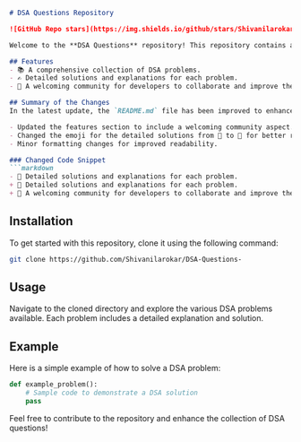 ```markdown
# DSA Questions Repository

![GitHub Repo stars](https://img.shields.io/github/stars/Shivanilarokar/DSA-Questions-) ![GitHub forks](https://img.shields.io/github/forks/Shivanilarokar/DSA-Questions-) ![GitHub issues](https://img.shields.io/github/issues/Shivanilarokar/DSA-Questions-)

Welcome to the **DSA Questions** repository! This repository contains a collection of Data Structures and Algorithms (DSA) problems designed to help you enhance your coding skills.

## Features
- 📚 A comprehensive collection of DSA problems.
- ✍️ Detailed solutions and explanations for each problem.
- 🤝 A welcoming community for developers to collaborate and improve their skills.

## Summary of the Changes
In the latest update, the `README.md` file has been improved to enhance clarity and provide a better understanding of the repository's offerings. Here are the changes made:

- Updated the features section to include a welcoming community aspect.
- Changed the emoji for the detailed solutions from 📝 to 📖 for better representation.
- Minor formatting changes for improved readability.

### Changed Code Snippet
```markdown
- 📝 Detailed solutions and explanations for each problem.
+ 📖 Detailed solutions and explanations for each problem.
+ 🤝 A welcoming community for developers to collaborate and improve their skills.
```

## Installation
To get started with this repository, clone it using the following command:

```bash
git clone https://github.com/Shivanilarokar/DSA-Questions-
```

## Usage
Navigate to the cloned directory and explore the various DSA problems available. Each problem includes a detailed explanation and solution.

## Example
Here is a simple example of how to solve a DSA problem:

```python
def example_problem():
    # Sample code to demonstrate a DSA solution
    pass
```

Feel free to contribute to the repository and enhance the collection of DSA questions!
```